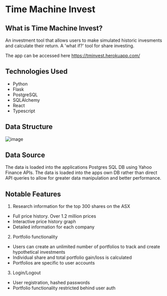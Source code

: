 # Time Machine Invest

## What is Time Machine Invest?

An investment tool that allows users to make simulated historic invesments and calculate their return. A 'what if?' tool for share investing.

The app can be accessed here https://tminvest.herokuapp.com/

## Technologies Used
- Python
- Flask
- PostgreSQL
- SQLAlchemy
- React
- Typescript

## Data Structure
![image](https://user-images.githubusercontent.com/106789085/186611141-3400902a-8a05-4e39-a835-faf83142e234.png)



## Data Source
The data is loaded into the applications Postgres SQL DB using Yahoo Finance APIs. The data is loaded into the apps own DB rather than direct API queries to allow for greater data manipulation and better performance. 


## Notable Features

1. Research information for the top 300 shares on the ASX
- Full price history. Over 1.2 million prices
- Interactive price history graph 
- Detailed information for each company

2. Portfolio functionality
- Users can create an unlimited number of portfolios to track and create hypothetical investments
- Individual share and total portfolio gain/loss is calculated
- Portfolios are specific to user accounts

3. Login/Logout
- User registration, hashed passwords
- Portfolio functionality restricted behind user auth







